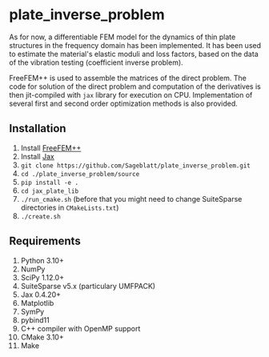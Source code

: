 # plate_inverse_problem

As for now, a differentiable FEM model for the dynamics of thin plate structures in the frequency domain has been implemented. 
It has been used to estimate the material's elastic moduli and loss factors, based on the data of the vibration testing (coefficient inverse problem).


FreeFEM++ is used to assemble the matrices of the direct problem. 
The code for solution of the direct problem and computation of the derivatives is then jit-compiled with `jax` library for execution on CPU.
Implementation of several first and second order optimization methods is also provided.

## Installation

1. Install [FreeFEM++](https://freefem.org/)
2. Install [Jax](https://github.com/google/jax)
3. `git clone https://github.com/Sageblatt/plate_inverse_problem.git`
4. `cd ./plate_inverse_problem/source`
5. `pip install -e .`
6. `cd jax_plate_lib`
7. `./run_cmake.sh` (before that you might need to change SuiteSparse directories in `CMakeLists.txt`)
8. `./create.sh`

## Requirements

1. Python 3.10+
2. NumPy
3. SciPy 1.12.0+
4. SuiteSparse v5.x (particulary UMFPACK)
5. Jax 0.4.20+
6. Matplotlib
7. SymPy
8. pybind11
9. C++ compiler with OpenMP support
10. CMake 3.10+
11. Make
